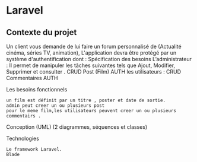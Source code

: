# Laravel
## Contexte du projet

Un client vous demande de lui faire un forum personnalisé de (Actualité cinéma, séries TV, animation), L'application devra être protégé par un système d'authentification dont : Spécification des besoins L’administrateur : Il permet de manipuler les tâches suivantes tels que Ajout, Modifier, Supprimer et consulter . CRUD Post (Film) AUTH les utilisateurs : CRUD Commentaires AUTH

Les besoins fonctionnels

    un film est définit par un titre , poster et date de sortie.
    admin peut creer un ou plusieurs post
    pour le meme film,les utilisateurs peuvent creer un ou plusieurs commentairs .

Conception (UML) (2 diagrammes, séquences et classes)

Technologies

    Le framework Laravel.
    Blade

